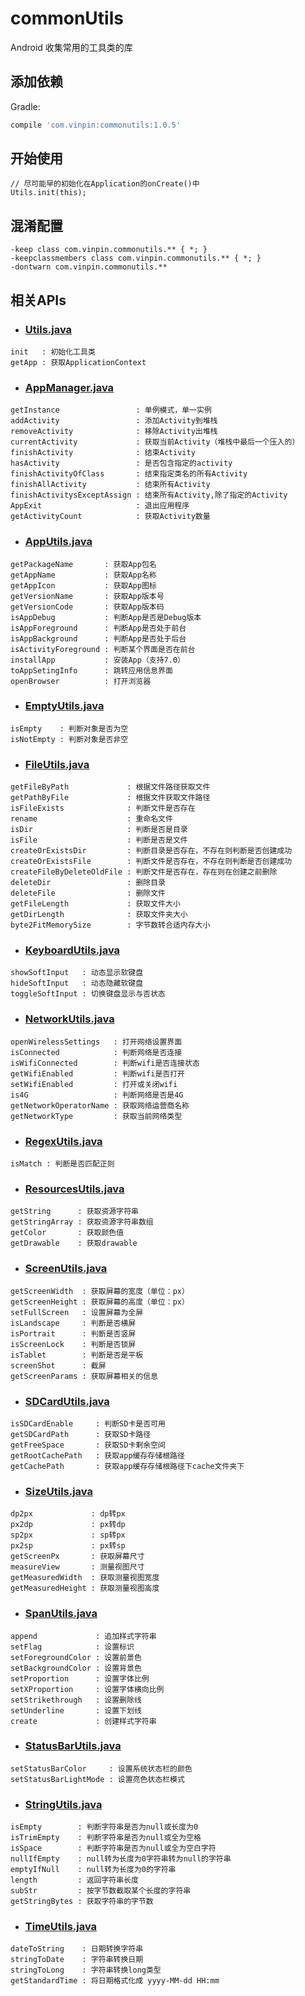 # commonUtils
Android 收集常用的工具类的库

## 添加依赖

Gradle:
```groovy
compile 'com.vinpin:commonutils:1.0.5'
```

## 开始使用

```
// 尽可能早的初始化在Application的onCreate()中
Utils.init(this);
```

## 混淆配置

```
-keep class com.vinpin.commonutils.** { *; }
-keepclassmembers class com.vinpin.commonutils.** { *; }
-dontwarn com.vinpin.commonutils.**
```

## 相关APIs

* ### [Utils.java][utils.java]
```
init   : 初始化工具类
getApp : 获取ApplicationContext
```

* ### [AppManager.java][appManager.java]
```
getInstance                 : 单例模式，单一实例
addActivity                 : 添加Activity到堆栈
removeActivity              : 移除Activity出堆栈
currentActivity             : 获取当前Activity（堆栈中最后一个压入的）
finishActivity              : 结束Activity
hasActivity                 : 是否包含指定的activity
finishActivityOfClass       : 结束指定类名的所有Activity
finishAllActivity           : 结束所有Activity
finishActivitysExceptAssign : 结束所有Activity,除了指定的Activity
AppExit                     : 退出应用程序
getActivityCount            : 获取Activity数量
```

* ### [AppUtils.java][appUtils.java]
```
getPackageName       : 获取App包名
getAppName           : 获取App名称
getAppIcon           : 获取App图标
getVersionName       : 获取App版本号
getVersionCode       : 获取App版本码
isAppDebug           : 判断App是否是Debug版本
isAppForeground      : 判断App是否处于前台
isAppBackground      : 判断App是否处于后台
isActivityForeground : 判断某个界面是否在前台
installApp           : 安装App（支持7.0）
toAppSetingInfo      : 跳转应用信息界面
openBrowser          : 打开浏览器
```

* ### [EmptyUtils.java][emptyUtils.java]
```
isEmpty    : 判断对象是否为空
isNotEmpty : 判断对象是否非空
```

* ### [FileUtils.java][fileUtils.java]
```
getFileByPath             : 根据文件路径获取文件
getPathByFile             : 根据文件获取文件路径
isFileExists              : 判断文件是否存在
rename                    : 重命名文件
isDir                     : 判断是否是目录
isFile                    : 判断是否是文件
createOrExistsDir         : 判断目录是否存在，不存在则判断是否创建成功
createOrExistsFile        : 判断文件是否存在，不存在则判断是否创建成功
createFileByDeleteOldFile : 判断文件是否存在，存在则在创建之前删除
deleteDir                 : 删除目录
deleteFile                : 删除文件
getFileLength             : 获取文件大小
getDirLength              : 获取文件夹大小
byte2FitMemorySize        : 字节数转合适内存大小
```

* ### [KeyboardUtils.java][keyboardUtils.java]
```
showSoftInput   : 动态显示软键盘
hideSoftInput   : 动态隐藏软键盘
toggleSoftInput : 切换键盘显示与否状态
```

* ### [NetworkUtils.java][networkUtils.java]
```
openWirelessSettings   : 打开网络设置界面
isConnected            : 判断网络是否连接
isWifiConnected        : 判断wifi是否连接状态
getWifiEnabled         : 判断wifi是否打开
setWifiEnabled         : 打开或关闭wifi
is4G                   : 判断网络是否是4G
getNetworkOperatorName : 获取网络运营商名称
getNetworkType         : 获取当前网络类型
```

* ### [RegexUtils.java][regexUtils.java]
```
isMatch : 判断是否匹配正则
```

* ### [ResourcesUtils.java][resourcesUtils.java]
```
getString      : 获取资源字符串
getStringArray : 获取资源字符串数组
getColor       : 获取颜色值
getDrawable    : 获取drawable
```

* ### [ScreenUtils.java][screenUtils.java]
```
getScreenWidth  : 获取屏幕的宽度（单位：px）
getScreenHeight : 获取屏幕的高度（单位：px）
setFullScreen   : 设置屏幕为全屏
isLandscape     : 判断是否横屏
isPortrait      : 判断是否竖屏
isScreenLock    : 判断是否锁屏
isTablet        : 判断是否是平板
screenShot      : 截屏
getScreenParams : 获取屏幕相关的信息
```

* ### [SDCardUtils.java][sdCardUtils.java]
```
isSDCardEnable     : 判断SD卡是否可用
getSDCardPath      : 获取SD卡路径
getFreeSpace       : 获取SD卡剩余空间
getRootCachePath   : 获取app缓存存储根路径
getCachePath       : 获取app缓存存储根路径下cache文件夹下
```

* ### [SizeUtils.java][sizeUtils.java]
```
dp2px             : dp转px
px2dp             : px转dp
sp2px             : sp转px
px2sp             : px转sp
getScreenPx       : 获取屏幕尺寸
measureView       : 测量视图尺寸
getMeasuredWidth  : 获取测量视图宽度
getMeasuredHeight : 获取测量视图高度
```

* ### [SpanUtils.java][spanUtils.java]
```
append             : 追加样式字符串
setFlag            : 设置标识
setForegroundColor : 设置前景色
setBackgroundColor : 设置背景色
setProportion      : 设置字体比例
setXProportion     : 设置字体横向比例
setStrikethrough   : 设置删除线
setUnderline       : 设置下划线
create             : 创建样式字符串
```

* ### [StatusBarUtils.java][statusBarUtils.java]
```
setStatusBarColor     : 设置系统状态栏的颜色
setStatusBarLightMode : 设置亮色状态栏模式
```

* ### [StringUtils.java][stringUtils.java]
```
isEmpty        : 判断字符串是否为null或长度为0
isTrimEmpty    : 判断字符串是否为null或全为空格
isSpace        : 判断字符串是否为null或全为空白字符
nullIfEmpty    : null转为长度为0字符串转为null的字符串
emptyIfNull    : null转为长度为0的字符串
length         : 返回字符串长度
subStr         : 按字节数截取某个长度的字符串
getStringBytes : 获取字符串的字节数
```

* ### [TimeUtils.java][timeUtils.java]
```
dateToString    : 日期转换字符串
stringToDate    : 字符串转换日期
stringToLong    : 字符串转换long类型
getStandardTime : 将日期格式化成 yyyy-MM-dd HH:mm
```

[utils.java]:https://github.com/VinPin/commonUtils/blob/master/common-utils/src/main/java/com/vinpin/commonutils/Utils.java
[appManager.java]:https://github.com/VinPin/commonUtils/blob/master/common-utils/src/main/java/com/vinpin/commonutils/AppManager.java
[appUtils.java]: https://github.com/VinPin/commonUtils/blob/master/common-utils/src/main/java/com/vinpin/commonutils/AppUtils.java
[emptyUtils.java]: https://github.com/VinPin/commonUtils/blob/master/common-utils/src/main/java/com/vinpin/commonutils/EmptyUtils.java
[fileUtils.java]: https://github.com/VinPin/commonUtils/blob/master/common-utils/src/main/java/com/vinpin/commonutils/FileUtils.java
[keyboardUtils.java]: https://github.com/VinPin/commonUtils/blob/master/common-utils/src/main/java/com/vinpin/commonutils/KeyboardUtils.java
[networkUtils.java]: https://github.com/VinPin/commonUtils/blob/master/common-utils/src/main/java/com/vinpin/commonutils/NetworkUtils.java
[regexUtils.java]: https://github.com/VinPin/commonUtils/blob/master/common-utils/src/main/java/com/vinpin/commonutils/RegexUtils.java
[resourcesUtils.java]: https://github.com/VinPin/commonUtils/blob/master/common-utils/src/main/java/com/vinpin/commonutils/ResourcesUtils.java
[screenUtils.java]: https://github.com/VinPin/commonUtils/blob/master/common-utils/src/main/java/com/vinpin/commonutils/ScreenUtils.java
[sdCardUtils.java]: https://github.com/VinPin/commonUtils/blob/master/common-utils/src/main/java/com/vinpin/commonutils/SDCardUtils.java
[sizeUtils.java]: https://github.com/VinPin/commonUtils/blob/master/common-utils/src/main/java/com/vinpin/commonutils/SizeUtils.java
[spanUtils.java]: https://github.com/VinPin/commonUtils/blob/master/common-utils/src/main/java/com/vinpin/commonutils/SpanUtils.java
[statusBarUtils.java]: https://github.com/VinPin/commonUtils/blob/master/common-utils/src/main/java/com/vinpin/commonutils/StatusBarUtils.java
[stringUtils.java]: https://github.com/VinPin/commonUtils/blob/master/common-utils/src/main/java/com/vinpin/commonutils/StringUtils.java
[timeUtils.java]: https://github.com/VinPin/commonUtils/blob/master/common-utils/src/main/java/com/vinpin/commonutils/TimeUtils.java

